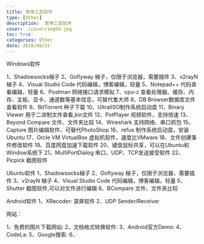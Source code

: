 ```yaml
---
title: 常用工具软件
type: [Other]
description:  常用工具软件
cover:  /cover/img94.jpg
toc: true
categories: Other
date: 2018/08/15
---
```



Windows软件

1、Shadowsocks梯子
2、Goflyway 梯子，仅限于浏览器，需要插件
3、v2rayN 梯子
4、Visual Studio Code 代码编辑，博客编辑，轻量
5、Notepad++ 代码查看编辑，轻量
6、Postman 网络接口请求模拟
7、cpu-z 查看处理器、缓存、内存、主板、显卡、通道数等基本信息，可替代鲁大师
8、DB Browser数据库文件查看软件
9、BitTorrent 种子下载
10、UltralISO制作系统启动盘
11、Binary Viewer 用于二进制文件查看,bin文件
12、PotPlayer 视频软件，支持倍速
13、Beyond Compare 文件、文件夹比较
14、Wireshark 支持网络、串口抓包
15、Capture 图片编辑软件、可替代PhotoShop
16、refus 制作系统启动盘，安装Ubuntu
17、Orcle VM VirtualBox 虚拟机软件，速度比VMware
18、文件创建事件修改软件
19、百度网盘加速下载软件
20、键盘鼠标共享，可以在Ubuntu和Window系统下
21、MultiPortDialog 串口、UDP、TCP发送接受软件
22、Picpick 截图软件

Ubuntu软件
1、Shadowsocks梯子
2、Goflyway 梯子，仅限于浏览器，需要插件
3、v2rayN 梯子
4、Visual Studio Code 代码编辑，博客编辑，轻量
5、Shutter 截图软件,可以对文件进行编辑
6、BCompare 文件、文件夹比较
 


Android软件
1、XRecoder: 录屏软件
2、UDP Sender/Receiver



网站：

1、免费的图片下载网站: 
2、文档格式转换软件: 
3、Android官方Demo: 
4、CodeLa:
5、Google搜索: 
6、
